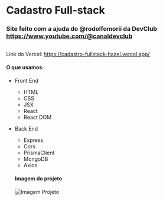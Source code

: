 # Cadastro Full-stack

### Site feito com a ajuda do @rodolfomorii da DevClub <br> https://www.youtube.com/@canaldevclub

##
Link do Vercel: https://cadastro-fullstack-hazel.vercel.app/

#### O que usamos:

- Front End
  - HTML
  - CSS
  - JSX
  - React
  - React DOM

- Back End
  - Express
  - Cors
  - PrismaClient
  - MongoDB
  - Axios

  #### Imagem do projeto

  <p>
    <img src="https://github.com/user-attachments/assets/3568430c-1a69-4547-b4ab-a4b2562975e2" alt="Imagem Projeto"/>
  </p>
